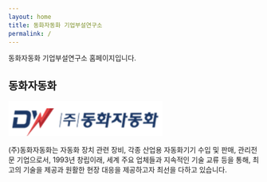 ```yaml
---
layout: home
title: 동화자동화 기업부설연구소
permalink: /
---
```


동화자동화 기업부설연구소 홈페이지입니다.

## 동화자동화

![Dongwha Logo](image/dongwha_logo.png)

(주)동화자동화는 자동화 장치 관련 장비, 각종 산업용 자동화기기 수입 및 판매, 관리전문 기업으로서, 1993년 창립이래, 세계 주요 업체들과 지속적인 기술 교류 등을 통해, 최고의 기술을 제공과 원활한 현장 대응을 제공하고자 최선을 다하고 있습니다.
